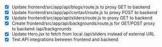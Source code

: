 - [x] Update frontend/src/app/api/blogs/route.js to proxy GET to backend
- [x] Update frontend/src/app/api/contact/route.js to proxy POST to backend
- [x] Update frontend/src/app/api/sliders/route.js to proxy GET to backend
- [x] Create frontend/src/app/api/backgrounds/route.js for GET/POST proxy to backend /api/backgrounds
- [x] Update Hero.jsx to fetch from local /api/sliders instead of external URL
- [x] Test API integrations between frontend and backend

